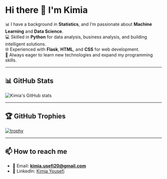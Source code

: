# Hi there 👋 I'm Kimia  

📊 I have a background in **Statistics**, and I’m passionate about **Machine Learning** and **Data Science**.  
💻 Skilled in **Python** for data analysis, business analysis, and building intelligent solutions.  
🌐 Experienced with **Flask**, **HTML**, and **CSS** for web development.  
🚀 Always eager to learn new technologies and expand my programming skills.  

---

## 📊 GitHub Stats
![Kimia's GitHub stats](https://github-readme-stats.vercel.app/api?username=kimia-yousefi&show_icons=true&theme=radical)

---

## 🏆 GitHub Trophies
[![trophy](https://github-profile-trophy.vercel.app/?username=kimia-yousefi&theme=onedark)](https://github.com/ryo-ma/github-profile-trophy)


---

## 📫 How to reach me
- 📧 Email: **kimia.usefi20@gmail.com**  
- 🔗 LinkedIn: [Kimia Yousefi](https://linkedin.com/in/kimia-yousefi-793275196) 

